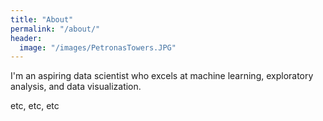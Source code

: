 ```yaml
---
title: "About"
permalink: "/about/"
header:
  image: "/images/PetronasTowers.JPG"
---
```


I'm an aspiring data scientist who excels at machine learning, exploratory
analysis, and data visualization.

etc, etc, etc
